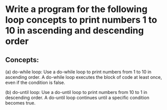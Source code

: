 # Write a program for the following loop concepts to print numbers 1 to 10 in ascending and descending order

## Concepts:

  (a) do-while loop:
        Use a do-while loop to print numbers from 1 to 10 in ascending order.
        A do-while loop executes the block of code at least once, even if the condition is false.

  (b) do-until loop:
        Use a do-until loop to print numbers from 10 to 1 in descending order.
        A do-until loop continues until a specific condition becomes true.
